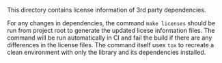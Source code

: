 This directory contains license information of 3rd party dependencies.

For any changes in dependencies, the command `make licenses` should be run from project root to generate the updated licese information files. The command will be run automatically in CI and fail the build if there are any differences in the license files.
The command itself usex `tox` to recreate a clean environment with only the library and its dependencies installed.
